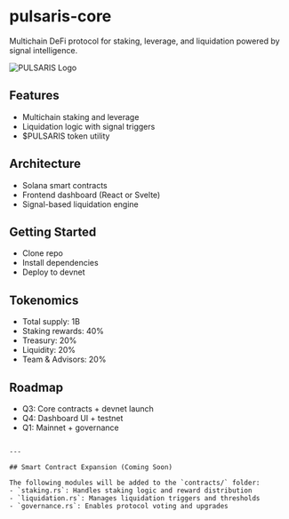 # pulsaris-core
Multichain DeFi protocol for staking, leverage, and liquidation powered by signal intelligence.

![PULSARIS Logo](pulsaris-logo.png)

## Features
- Multichain staking and leverage
- Liquidation logic with signal triggers
- $PULSARIS token utility

## Architecture
- Solana smart contracts
- Frontend dashboard (React or Svelte)
- Signal-based liquidation engine

## Getting Started
- Clone repo
- Install dependencies
- Deploy to devnet

## Tokenomics
- Total supply: 1B
- Staking rewards: 40%
- Treasury: 20%
- Liquidity: 20%
- Team & Advisors: 20%

## Roadmap
- Q3: Core contracts + devnet launch
- Q4: Dashboard UI + testnet
- Q1: Mainnet + governance
```

---

## Smart Contract Expansion (Coming Soon)

The following modules will be added to the `contracts/` folder:
- `staking.rs`: Handles staking logic and reward distribution
- `liquidation.rs`: Manages liquidation triggers and thresholds
- `governance.rs`: Enables protocol voting and upgrades


